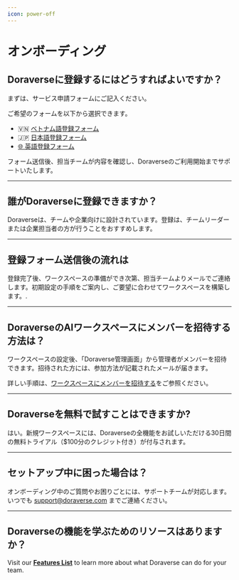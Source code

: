 ```yaml
---
icon: power-off
---
```


# オンボーディング

## Doraverseに登録するにはどうすればよいですか？

まずは、サービス申請フォームにご記入ください。

ご希望のフォームを以下から選択できます。

* 🇻🇳 [ベトナム語登録フォーム](https://tally.so/r/mOrdAa)
* 🇯🇵 [日本語登録フォーム](https://tally.so/r/nrgGl2)
* [🌐 英語登録フォーム](https://tally.so/r/wvgEX8)

フォーム送信後、担当チームが内容を確認し、Doraverseのご利用開始までサポートいたします。

***

## 誰がDoraverseに登録できますか？

Doraverseは、チームや企業向けに設計されています。登録は、チームリーダーまたは企業担当者の方が行うことをおすすめします。

***

## 登録フォーム送信後の流れは

登録完了後、ワークスペースの準備ができ次第、担当チームよりメールでご連絡します。初期設定の手順をご案内し、ご要望に合わせてワークスペースを構築します。.

***

## DoraverseのAIワークスペースにメンバーを招待する方法は？

ワークスペースの設定後、「Doraverse管理画面」から管理者がメンバーを招待できます。招待された方には、参加方法が記載されたメールが届きます。

詳しい手順は、[ワークスペースにメンバーを招待する](https://doraverse.gitbook.io/docs/member-management#invite-member-into-workspace)をご参照ください。

***

## Doraverseを無料で試すことはできます&#x304B;**?**

はい。新規ワークスペースには、Doraverseの全機能をお試しいただける30日間の無料トライアル（$100分のクレジット付き）が付与されます。

***

## セットアップ中に困った場合は？

オンボーディング中のご質問やお困りごとには、サポートチームが対応します。いつでも [support@doraverse.com](mailto:support@doraverse.com) までご連絡ください。

***

## Doraverseの機能を学ぶためのリソースはありますか？

Visit our [**Features List**](https://doraverse.gitbook.io/docs/jp/feature-list) to learn more about what Doraverse can do for your team.

